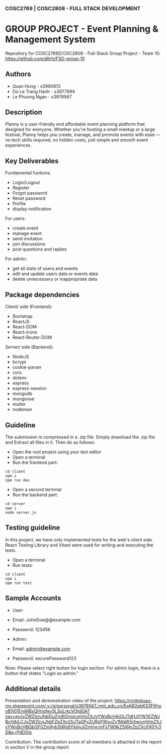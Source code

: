 
### COSC2769 | COSC2808 - FULL STACK DEVELOPMENT
# GROUP PROJECT -  Event Planning & Management System 
Repository for COSC2769|COSC2808 - Full-Stack Group Project - Team 10: https://github.com/dltrh/FSD-group-10

## Authors
- Quan Hung - s3980813
- Do Le Trang Hanh - s3977994
- Le Phuong Ngan - s3978567

## Description
Planny is a user-friendly and affordable event planning platform that designed for everyone. Whether you're hosting a small meetup or a large festival, Planny helps you create, manage, and promote events with ease — no tech skills required, no hidden costs, just simple and smooth event experiences.

## Key Deliverables
Fundamental funtions:
 - Login/Logout
 - Register
 - Forgot password
 - Reset password
 - Profile
 - display notification

For users:
  - create event
  - manage event
  - send invitation
  - join discussions
  - post questions and replies

For admin:
  - get all stats of users and events
  - edit and update users data or events data
  - delete unnecessary or inappropriate data

## Package dependencies
Client/ side (Frontend):
- Bootstrap
- ReactJS
- React-DOM
- React-icons
- React-Router-DOM

Server/ side (Backend):
- NodeJS
- bcrypt
- cookie-parser
- cors
- dotenv
- express
- express-session
- mongodb
- mongoose
- multer
- nodemon

## Guideline
The submission is compressed in a .zip file. Simply download the .zip file and Extract all files in it. Then do as follows: 

- Open the root project using your text editor
- Open a terminal
- Run the frontend part: 
```
cd client
npm i
npm run dev
```
- Open a second terminal
- Run the backend part: 
```
cd server
npm i
node server.js
```

## Testing guideline
In this project, we have only implemented tests for the web's client side. React Testing Library and Vitest were used for writing and executing the tests.
- Open a terminal
- Run tests:
```
cd client
npm i
npm run test
```

## Sample Accounts
- User:
 - Email: JohnDoe@@example.com
 - Password: 123456

- Admin:
 - Email: admin@example.com
 - Password: securePassword123

Note: Please select right button for login section. For admin login, there is a button that states "Login as admin."

## Additional details
Presentation and demonstration video of the project: https://rmiteduau-my.sharepoint.com/:v:/g/personal/s3978567_rmit_edu_vn/EeAB2ebKS3FKhooB1t01EmMBsQHnqfev5LSoLrkcVOtdGA?nav=eyJyZWZlcnJhbEluZm8iOnsicmVmZXJyYWxBcHAiOiJTdHJlYW1XZWJBcHAiLCJyZWZlcnJhbFZpZXciOiJTaGFyZURpYWxvZy1MaW5rIiwicmVmZXJyYWxBcHBQbGF0Zm9ybSI6IldlYiIsInJlZmVycmFsTW9kZSI6InZpZXcifX0%3D&e=PdDGIx

Contribution: The contribution score of all members is attached in the report in section V in the group report
